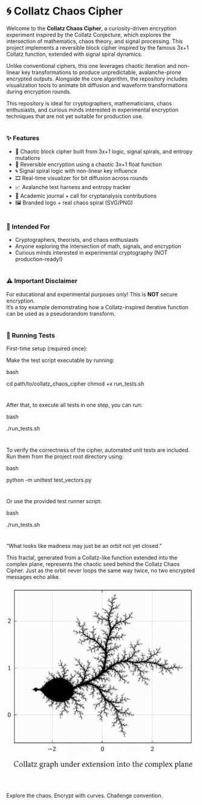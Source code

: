 # 🌀 Collatz Chaos Cipher

Welcome to the **Collatz Chaos Cipher**, a curiosity-driven encryption experiment inspired by the Collatz Conjecture, which explores the intersection of mathematics, chaos theory, and signal processing. This project implements a reversible block cipher inspired by the famous 3x+1 Collatz function, extended with signal spiral dynamics.

Unlike conventional ciphers, this one leverages chaotic iteration and non-linear key transformations to produce unpredictable, avalanche-prone encrypted outputs. Alongside the core algorithm, the repository includes visualization tools to animate bit diffusion and waveform transformations during encryption rounds.

This repository is ideal for cryptographers, mathematicians, chaos enthusiasts, and curious minds interested in experimental encryption techniques that are not yet suitable for production use.
#
#
### ✨ Features

- 🔐 Chaotic block cipher built from 3x+1 logic, signal spirals, and entropy mutations  
- 🔄 Reversible encryption using a chaotic 3x+1 float function  
- 🌀 Signal spiral logic with non-linear key influence  
- 🎞️ Real-time visualizer for bit diffusion across rounds  
- 📈 Avalanche test harness and entropy tracker  
- 🧠 Academic journal + call for cryptanalysis contributions  
- 🖼️ Branded logo + real chaos spiral (SVG/PNG)  
#
#
### 🔬 Intended For

- Cryptographers, theorists, and chaos enthusiasts  
- Anyone exploring the intersection of math, signals, and encryption  
- Curious minds interested in experimental cryptography (NOT production-ready!)
#
#
### ⚠️ Important Disclaimer

For educational and experimental purposes only! This is **NOT** secure encryption.  
It’s a toy example demonstrating how a Collatz-inspired iterative function can be used as a pseudorandom transform.
#
#
### 🧪 Running Tests

First-time setup (required once):

Make the test script executable by running:

bash

cd path/to/collatz_chaos_cipher
chmod +x run_tests.sh
#
After that, to execute all tests in one step, you can run:

bash

./run_tests.sh
#
To verify the correctness of the cipher, automated unit tests are included. Run them from the project root directory using:

bash

python -m unittest test_vectors.py
#
Or use the provided test runner script:

bash

./run_tests.sh
#
#
“What looks like madness may just be an orbit not yet closed.”

This fractal, generated from a Collatz-like function extended into the complex plane, represents the chaotic seed behind the Collatz Chaos Cipher. Just as the orbit never loops the same way twice, no two encrypted messages echo alike.

![Collatz Fractal](./assets/collatz-fractal.png)
#
#
Explore the chaos. Encrypt with curves. Challenge convention.
